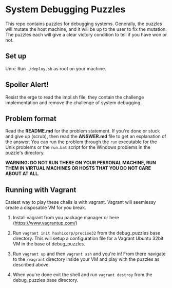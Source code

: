 # System Debugging Puzzles

This repo contains puzzles for debugging systems. Generally, the puzzles
will mutate the host machine, and it will be up to the user to fix the
mutation. The puzzles each will give a clear victory condition to tell
if you have won or not.

## Set up

Unix: Run `./deploy.sh` as root on your machine.

## Spoiler Alert!
Resist the erge to read the impl.sh file, they contain the challenge implementation and
remove the challenge of system debugging.

## Problem format

Read the **README.md** for the problem statement. If you're done or
stuck and give up (scrub), then read the **ANSWER.md** file to get an
explanation of the answer. You can run the problem through the
`run` executable for the Unix problems or the `run.bat` script for the
Windows problems in the puzzle's directory.

**WARNING: DO NOT RUN THESE ON YOUR PERSONAL MACHINE, RUN THEM IN
VIRTUAL MACHINES OR HOSTS THAT YOU DO NOT CARE ABOUT AT ALL**.

## Running with Vagrant

Easiest way to play these challs is with vagrant. Vagrant will seemlessy
create a disposable VM for you break.

1. Install vagrant from you package manager or here (https://www.vagrantup.com/)

2. Run `vagrant init hashicorp/precise32` from the debug_puzzles base directory. This will setup a configuration file for a Vagrant Ubuntu 32bit VM in the base of debug_puzzles.

3. Run `vagrant up` and then `vagrant ssh` and you're in! From there navigate to the `/vagrant` directory inside your VM and play with the puzzles as described above.

4. When you're done exit the shell and run `vagrant destroy` from the debug_puzzles base directory.
